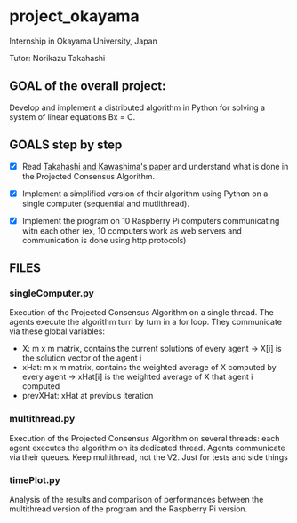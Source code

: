 # project_okayama
Internship in Okayama University, Japan

Tutor: Norikazu Takahashi

## GOAL of the overall project: 
Develop and implement a distributed algorithm in Python for solving a system of linear equations Bx = C.

## GOALS step by step
- [x] Read [Takahashi and Kawashima's paper](ieeecsl2018_takahashi_kawashima.pdf) and understand what is done in the Projected Consensus Algorithm.

- [x] Implement a simplified version of their algorithm using Python on a single computer (sequential and mutlithread).

- [x] Implement the program on 10 Raspberry Pi computers communicating witn each other (ex, 10 computers work as web servers and communication is done using http protocols)

## FILES
### singleComputer.py
Execution of the Projected Consensus Algorithm on a single thread. The agents execute the algorithm turn by turn in a for loop. They communicate via these global variables:
- X: m x m matrix, contains the current solutions of every agent -> X[i] is the solution vector of the agent i
- xHat: m x m matrix, contains the weighted average of X computed by every agent -> xHat[i] is the weighted average of X that agent i computed
- prevXHat: xHat at previous iteration

### multithread.py
Execution of the Projected Consensus Algorithm on several threads: each agent executes the algorithm on its dedicated thread. Agents communicate via their queues. 
Keep multithread, not the V2. Just for tests and side things

### timePlot.py
Analysis of the results and comparison of performances between the multithread version of the program and the Raspberry Pi version.
